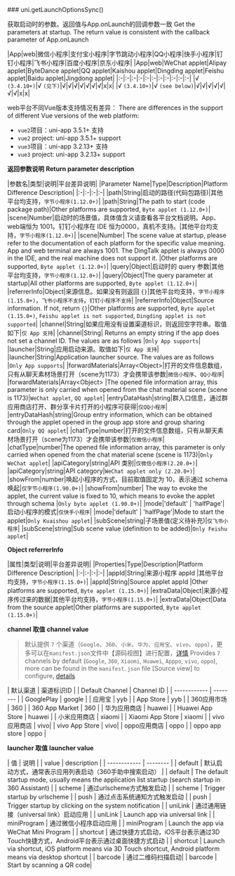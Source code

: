 <md-translatedByGoogle />
### uni.getLaunchOptionsSync()

获取启动时的参数。返回值与App.onLaunch的回调参数一致
Get the parameters at startup. The return value is consistent with the callback parameter of App.onLaunch

|App|web|微信小程序|支付宝小程序|字节跳动小程序|QQ小程序|快手小程序|钉钉小程序|飞书小程序|百度小程序|京东小程序|
|App|web|WeChat applet|Alipay applet|ByteDance applet|QQ applet|Kaishou applet|Dingding applet|Feishu applet|Baidu applet|Jingdong applet|
|:-|:-|:-|:-|:-|:-|:-|:-|:-|:-|:-|
|√ `(3.4.10+)`|√ `(见下)`|√|√|√|√|√|√|√|x|x|
|√ `(3.4.10+)`|√ `(see below)`|√|√|√|√|√|√|√|x|x|

web平台不同Vue版本支持情况有差异：
There are differences in the support of different Vue versions of the web platform:
- `vue2`项目：uni-app 3.5.1+ 支持
- `vue2` project: uni-app 3.5.1+ support
- `vue3`项目：uni-app 3.2.13+ 支持
- `vue3` project: uni-app 3.2.13+ support

**返回参数说明**
**Return parameter description**

|参数名|类型|说明|平台差异说明|
|Parameter Name|Type|Description|Platform Difference Description|
|:-|:-|:-|:-|
|path|String|启动的路径(代码包路径)|其他平台均支持，`字节小程序(1.12.0+)`|
|path|String|The path to start (code package path)|Other platforms are supported, `Byte applet (1.12.0+)`|
|scene|Number|启动时的场景值，具体值含义请查看各平台文档说明。App、web端恒为 1001。钉钉小程序在 IDE 恒为0000，真机不支持。|其他平台均支持，`字节小程序(1.12.0+)`|
|scene|Number| The scene value at startup, please refer to the documentation of each platform for the specific value meaning. App and web terminal are always 1001. The DingTalk applet is always 0000 in the IDE, and the real machine does not support it. |Other platforms are supported, `Byte applet (1.12.0+)`|
|query|Object|启动时的 query 参数|其他平台均支持，`字节小程序(1.12.0+)`|
|query|Object|The query parameter at startup|All other platforms are supported, `Byte applet (1.12.0+)`|
|referrerInfo|Object|来源信息。如果没有则返回 `{}`|其他平台均支持，`字节小程序(1.15.0+)`，`飞书小程序不支持`，`钉钉小程序不支持`|
|referrerInfo|Object|Source information. If not, return `{}`|Other platforms are supported, `Byte applet (1.15.0+)`, `Feishu applet is not supported`, `Dingding applet is not supported`|
|channel|String|如果应用没有设置渠道标识，则返回空字符串。取值如下|`仅 App 支持`|
|channel|String| Returns an empty string if the app does not set a channel ID. The values are as follows |`Only App supports`|
|launcher|String|应用启动来源。取值如下|`仅 App 支持`|
|launcher|String|Application launcher source. The values are as follows |`Only App supports`|
|forwardMaterials|Array\<Object\>|打开的文件信息数组，只有从聊天素材场景打开（scene为1173）才会携带该参数|`微信小程序`、`QQ小程序`|
|forwardMaterials|Array\<Object\> |The opened file information array, this parameter is only carried when opened from the chat material scene (scene is 1173)|`WeChat applet`, `QQ applet`|
|entryDataHash|string|群入口信息，通过群应用商店打开、群分享卡片打开的小程序可获得|`仅QQ小程序`|
|entryDataHash|string|Group entry information, which can be obtained through the applet opened in the group app store and group sharing card|`Only QQ applet`|
|chatType|number|打开的文件信息数组，只有从聊天素材场景打开（scene为1173）才会携带该参数|`仅微信小程序`|
|chatType|number|The opened file information array, this parameter is only carried when opened from the chat material scene (scene is 1173)|`Only WeChat applet`|
|apiCategory|string|API 类别|`仅微信小程序(2.20.0+)`|
|apiCategory|string|API category|`WeChat applet only (2.20.0+)`|
|showFrom|number|唤起小程序的方式，目前取值固定为 10，表示通过 schema 唤起|`仅字节小程序(1.90.0+)`|
|showFrom|number| The way to evoke the applet, the current value is fixed to 10, which means to evoke the applet through schema |`Only byte applet (1.90.0+)`|
|mode|'default' \| 'halfPage'|启动小程序的模式|`仅快手小程序`|
|mode|'default' \| 'halfPage'|Mode to start the applet|`Only Kuaishou applet`|
|subScene|string|子场景值(定义待补充)|`仅飞书小程序`|
|subScene|string|Sub scene value (definition to be added)|`Only Feishu applet`|

**Object referrerInfo**

|属性|类型|说明|平台差异说明|
|Properties|Type|Description|Platform Difference Description|
|:-|:-|:-|:-|
|appId|String|来源小程序 appId |其他平台均支持，`字节小程序(1.15.0+)`|
|appId|String|Source applet appId |Other platforms are supported, `Byte applet (1.15.0+)`|
|extraData|Object|来源小程序传过来的数据|其他平台均支持，`字节小程序(1.15.0+)`|
|extraData|Object|Data from the source applet|Other platforms are supported, `Byte applet (1.15.0+)`|

**channel 取值**
**channel value**
> 默认提供 `7`  个渠道（`Google`、`360`、`小米`、`华为`、`应用宝`、`vivo`、`oppo`），更多可以在`manifest.json`文件中【源码视图】进行配置，[详情](https://ask.dcloud.net.cn/article/35974)
> Provides `7` channels by default (`Google`, `360`, `Xiaomi`, `Huawei`, `Apppo`, `vivo`, `oppo`), more can be found in the `manifest.json` file [Source view] to configure, [details](https://ask.dcloud.net.cn/article/35974)

| 默认渠道     | 渠道标识ID |
| Default Channel | Channel ID |
| ------------ | -------- |
| GooglePlay   | google   |
| 应用宝       | yyb      |
| App Store | yyb |
| 360应用市场  | 360      |
| 360 App Market | 360 |
| 华为应用商店 | huawei   |
| Huawei App Store | huawei |
| 小米应用商店 | xiaomi   |
| Xiaomi App Store | xiaomi |
| vivo应用商店 | vivo|
| vivo App Store | vivo|
| oppo应用商店 |  oppo  |
| oppo app store | oppo |

**launcher 取值**
**launcher value**

| 值     | 说明 |
| value | description |
| ------------ | -------- |
| default   | 默认启动方式，通常表示应用列表启动（360手助中搜索启动）   |
| default | The default startup mode, usually means the application list startup (search startup in 360 Assistant) |
| scheme       | 通过urlscheme方式触发启动      |
| scheme | Trigger startup by urlscheme |
| push  | 通过点击系统通知方式触发启动      |
| push | Trigger startup by clicking on the system notification |
| uniLink |  通过通用链接（universal link）启动应用  |
| uniLink | Launch app via universal link |
| miniProgram |  通过微信小程序启动应用  |
| miniProgram | Launch the app via WeChat Mini Program |
| shortcut | 通过快捷方式启动，iOS平台表示通过3D Touch快捷方式，Android平台表示通过桌面快捷方式启动   |
| shortcut | Launch via shortcut, iOS platform means via 3D Touch shortcut, Android platform means via desktop shortcut |
| barcode | 通过二维码扫描启动|
| barcode | Start by scanning a QR code|
